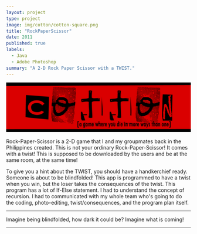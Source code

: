 ```yaml
---
layout: project
type: project
image: img/cotton/cotton-square.png
title: "RockPaperScissor"
date: 2011
published: true
labels:
  - Java
  - Adobe Photoshop
summary: "A 2-D Rock Paper Scissor with a TWIST."
---
```


<img class="img-fluid" src="../img/cotton/cotton-header.png">

Rock-Paper-Scissor is a 2-D game that I and my groupmates back in the Philippines created. This is not your ordinary Rock-Paper-Scissor! It comes with a twist! This is supposed to be downloaded by the users and be at the same room, at the same time!

To give you a hint about the TWIST, you should have a handkerchief ready. Someone is about to be blindfolded! This app is programmed to have a twist when you win, but the loser takes the consequences of the twist. This program has a lot of If-Else statement. I had to understand the concept of recursion. I had to communicated with my whole team who's going to do the coding, photo-editing, twist/consequences, and the program plan itself.

<hr>
Imagine being blindfolded, how dark it could be? Imagine what is coming!

<hr>


